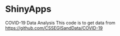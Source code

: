 # ShinyApps
COVID-19 Data Analysis
This code is to get data from https://github.com/CSSEGISandData/COVID-19 
